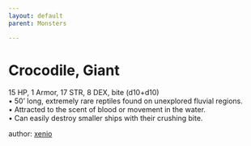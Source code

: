 ```yaml
---
layout: default
parent: Monsters 

--- 
```

# Crocodile, Giant
15 HP, 1 Armor, 17 STR, 8 DEX, bite (d10+d10)  
• 50’ long, extremely rare reptiles found on unexplored fluvial regions.  
• Attracted to the scent of blood or movement in the water.  
• Can easily destroy smaller ships with their crushing bite.  




author: [xenio](https://xenioinabottle.blogspot.com/2021/02/classic-monsters-for-cairnito-part-1.html) 


